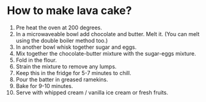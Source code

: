 # How to make lava cake? 

1. Pre heat the oven at 200 degrees.
2. In a microwaveable bowl add chocolate and butter. Melt it. (You can melt using the double boiler method too.)
3. In another bowl whisk together sugar and eggs.
4. Mix together the chocolate-butter mixture with the sugar-eggs mixture.
5. Fold in the flour.
6. Strain the mixture to remove any lumps.
7. Keep this in the fridge for 5-7 minutes to chill.
8. Pour the batter in greased ramekins.
9. Bake for 9-10 minutes.
10. Serve with whipped cream / vanilla ice cream or fresh fruits.